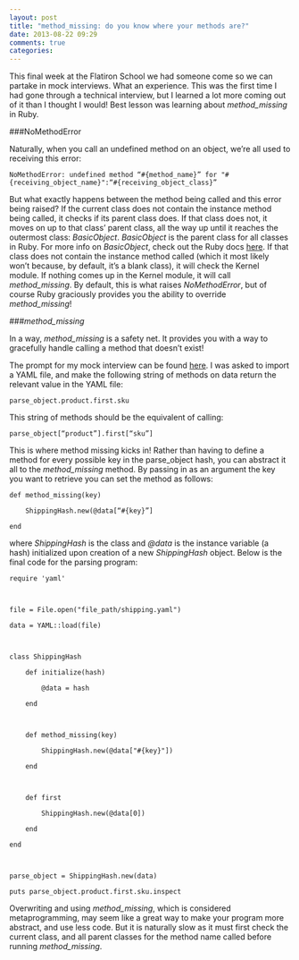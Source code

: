 ```yaml
---
layout: post
title: "method_missing: do you know where your methods are?"
date: 2013-08-22 09:29
comments: true
categories: 
---  
```


This final week at the Flatiron School we had someone come so we can partake in mock interviews.  What an experience.   This was the first time I had gone through a technical interview, but I learned a lot more coming out of it than I thought I would!  Best lesson was learning about *method_missing* in Ruby.  
###NoMethodError  
Naturally, when you call an undefined method on an object, we’re all used to receiving this error:  
	NoMethodError: undefined method “#{method_name}” for "#{receiving_object_name}":“#{receiving_object_class}”  

But what exactly happens between the method being called and this error being raised?  If the current class does not contain the instance method being called, it checks if its parent class does.  If that class does not, it moves on up to that class’ parent class, all the way up until it reaches the outermost class: *BasicObject*.  *BasicObject* is the parent class for all classes in Ruby.  For more info on *BasicObject*, check out the Ruby docs [here](http://www.ruby-doc.org/core-2.0/BasicObject.html).  If that class does not contain the instance method called (which it most likely won’t because, by default, it’s a blank class), it will check the Kernel module.   If nothing comes up in the Kernel module, it will call *method_missing*.  By default, this is what raises *NoMethodError*, but of course Ruby graciously provides you the ability to override *method_missing*!  

###*method_missing*  

In a way, *method_missing* is a safety net.  It provides you with a way to gracefully handle calling a method that doesn’t exist!  

The prompt for my mock interview can be found [here](https://gist.github.com/wengzilla/e83f221f64077b635047).  I was asked to import a YAML file, and make the following string of methods on data return the relevant value in the YAML file:  

	parse_object.product.first.sku  
This string of methods should be the equivalent of calling:  
	parse_object[“product”].first[“sku”]  
This is where method missing kicks in! Rather than having to define a method for every possible key in the parse_object hash, you can abstract it all to the *method_missing* method.  By passing in as an argument the key you want to retrieve you can set the method as follows:  
	def method_missing(key)  
		ShippingHash.new(@data[“#{key}”]  
	end  
where *ShippingHash* is the class and *@data* is the instance variable (a hash) initialized upon creation of a new *ShippingHash* object. Below is the final code for the parsing program:  
	require 'yaml'  
	
	file = File.open("file_path/shipping.yaml")  
	data = YAML::load(file)  
	
	class ShippingHash  
		def initialize(hash)  
			@data = hash  
		end  
		
		def method_missing(key)  
			ShippingHash.new(@data["#{key}"])  
		end  
		
		def first  
			ShippingHash.new(@data[0])  
		end  
	end  
	
	parse_object = ShippingHash.new(data)
	puts parse_object.product.first.sku.inspect  
Overwriting and using *method_missing*, which is considered metaprogramming, may seem like a great way to make your program more abstract, and use less code.  But it is naturally slow as it must first check the current class, and all parent classes for the method name called before running *method_missing*.  